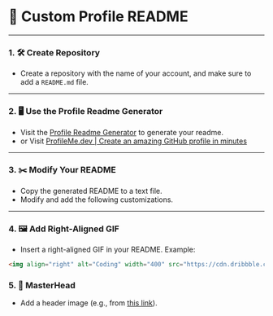 # 🌟 **Custom Profile README**

---

### 1. 🛠 **Create Repository**

- Create a repository with the name of your account, and make sure to add a `README.md` file.

---

### 2. 🖥 **Use the Profile Readme Generator**

- Visit the [Profile Readme Generator](https://rahuldkjain.github.io/gh-profile-readme-generator/) to generate your readme.
- or Visit [ProfileMe.dev | Create an amazing GitHub profile in minutes](https://www.profileme.dev/?) 

---

### 3. ✂️ **Modify Your README**

- Copy the generated README to a text file.
- Modify and add the following customizations.

---

### 4. 🖼 **Add Right-Aligned GIF**

- Insert a right-aligned GIF in your README. Example:

```html
<img align="right" alt="Coding" width="400" src="https://cdn.dribbble.com/users/1162077/screenshots/3848914/programmer.gif">
```

### 5. 🚀 **MasterHead**

- Add a header image (e.g., from [this link](https://1.bp.blogspot.com/-7A4WynwLsM...)).
